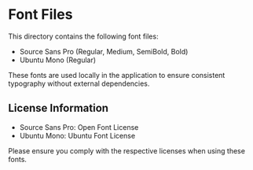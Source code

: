 # Font Files

This directory contains the following font files:

- Source Sans Pro (Regular, Medium, SemiBold, Bold)
- Ubuntu Mono (Regular)

These fonts are used locally in the application to ensure consistent typography without external dependencies.

## License Information

- Source Sans Pro: Open Font License
- Ubuntu Mono: Ubuntu Font License

Please ensure you comply with the respective licenses when using these fonts.